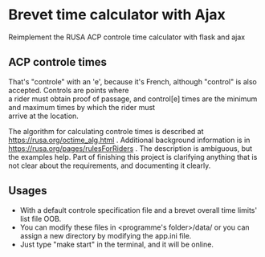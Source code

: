 # Brevet time calculator with Ajax

Reimplement the RUSA ACP controle time calculator with flask and ajax

## ACP controle times

That's "controle" with an 'e', because it's French, although "control"
is also accepted.  Controls are points where   
a rider must obtain proof of passage, and control[e] times are the
minimum and maximum times by which the rider must  
arrive at the location.   

The algorithm for calculating controle times is described at
https://rusa.org/octime_alg.html .  Additional background information
is in https://rusa.org/pages/rulesForRiders . The description is ambiguous,
but the examples help.  Part of finishing this project is clarifying
anything that is not clear about the requirements, and documenting it
clearly.  


## Usages
-  With a default controle specification file and a brevet overall time limits' list file OOB.
-  You can modify these files in <programme's folder>/data/ or you can assign a new directory by modifying the app.ini file.
-  Just type "make start" in the terminal, and it will be online.